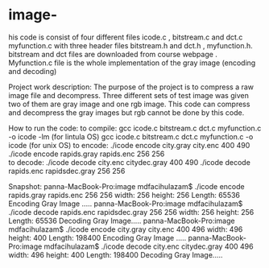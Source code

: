 # image-

his code is consist of four  different files icode.c , bitstream.c and dct.c myfunction.c with three header files bitstream.h and dct.h , myfunction.h. bitstream and dct files are downloaded from course webpage . Myfunction.c file is the whole implementation of the gray image (encoding and decoding)

Project work description: 
The purpose of the project is to compress a raw image file and decompress. Three different sets of test image was given two of them are gray image and one rgb image. This code can compress and decompress the gray images but rgb cannot be done by this code. 

How to run the code: 
to compile:
gcc icode.c bitstream.c dct.c myfunction.c -o icode -lm  (for lintula OS)
gcc icode.c bitstream.c dct.c myfunction.c -o icode  (for unix OS)
to encode:
./icode encode city.gray city.enc 400 490  
./icode encode rapids.gray rapids.enc 256 256   
to decode:
./icode decode city.enc citydec.gray 400 490
./icode decode rapids.enc rapidsdec.gray 256 256

Snapshot:
panna-MacBook-Pro:image mdfacihulazam$ ./icode encode rapids.gray rapids.enc 256 256
  width:  256 
  height:  256 
  Length:  65536 
Encoding Gray Image .....
panna-MacBook-Pro:image mdfacihulazam$ ./icode decode rapids.enc rapidsdec.gray 256 256
  width:  256 
  height:  256 
  Length:  65536 
Decoding Gray Image.....
panna-MacBook-Pro:image mdfacihulazam$ ./icode encode city.gray city.enc 400 496
  width:  496 
  height:  400 
  Length:  198400 
Encoding Gray Image .....
panna-MacBook-Pro:image mdfacihulazam$ ./icode decode city.enc citydec.gray 400 496
  width:  496 
  height:  400 
  Length:  198400 
Decoding Gray Image.....

